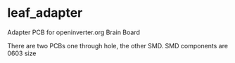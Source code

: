 # leaf_adapter

Adapter PCB for openinverter.org Brain Board

There are two PCBs one through hole, the other SMD. SMD components are 0603 size
